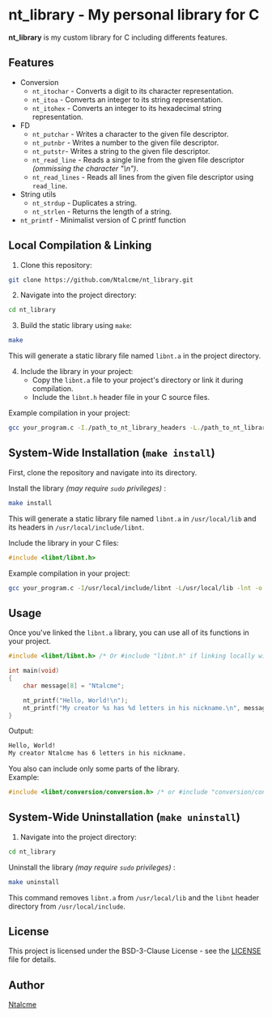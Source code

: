 # nt_library - My personal library for C

**nt_library** is my custom library for C including differents features.

## Features

- Conversion
    - `nt_itochar` - Converts a digit to its character representation.
    - `nt_itoa` - Converts an integer to its string representation.
    - `nt_itohex` - Converts an integer to its hexadecimal string representation.
- FD
    - `nt_putchar` - Writes a character to the given file descriptor.
    - `nt_putnbr` - Writes a number to the given file descriptor.
    - `nt_putstr`- Writes a string to the given file descriptor.
    - `nt_read_line` - Reads a single line from the given file descriptor *(ommissing the character "\n")*.
    - `nt_read_lines` - Reads all lines from the given file descriptor using `read_line`.
- String utils
    - `nt_strdup` - Duplicates a string.
    - `nt_strlen` - Returns the length of a string.
- `nt_printf` - Minimalist version of C printf function

## Local Compilation & Linking

1. Clone this repository:
```bash
git clone https://github.com/Ntalcme/nt_library.git
```

2. Navigate into the project directory:
```bash
cd nt_library
```

3. Build the static library using `make`:
```bash
make
```
This will generate a static library file named `libnt.a` in the project directory.

4. Include the library in your project:
    - Copy the `libnt.a` file to your project's directory or link it during compilation.
    - Include the `libnt.h` header file in your C source files.  

Example compilation in your project:
```bash
gcc your_program.c -I./path_to_nt_library_headers -L./path_to_nt_library_binary -lnt -o your_program
```

## System-Wide Installation (`make install`)
First, clone the repository and navigate into its directory. 

Install the library *(may require `sudo` privileges)* :
```bash
make install
```
This will generate a static library file named `libnt.a` in `/usr/local/lib` and its headers in `/usr/local/include/libnt`.  

Include the library in your C files:
```C
#include <libnt/libnt.h>
```
Example compilation in your project:
```bash
gcc your_program.c -I/usr/local/include/libnt -L/usr/local/lib -lnt -o your_program
```

## Usage
Once you've linked the `libnt.a` library, you can use all of its functions in your project.  
```C
#include <libnt/libnt.h> /* Or #include "libnt.h" if linking locally without system install */

int main(void)
{
    char message[8] = "Ntalcme";

    nt_printf("Hello, World!\n");
    nt_printf("My creator %s has %d letters in his nickname.\n", message, nt_strlen(message));
}
```
Output:
```bash
Hello, World!
My creator Ntalcme has 6 letters in his nickname.
```

You also can include only some parts of the library.  
Example:
```C
#include <libnt/conversion/conversion.h> /* or #include "conversion/conversion.h" if linking locally without system install */
```

## System-Wide Uninstallation (`make uninstall`)

1. Navigate into the project directory:
```bash
cd nt_library
```

Uninstall the library *(may require `sudo` privileges)* :
```bash
make uninstall
```
This command removes `libnt.a` from `/usr/local/lib` and the `libnt` header directory from `/usr/local/include`.

## License

This project is licensed under the BSD-3-Clause License - see the [LICENSE](./LICENSE) file for details.

## Author
[Ntalcme](https://github.com/Ntalcme)
